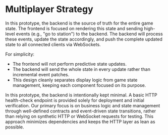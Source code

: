 # Multiplayer Strategy

In this prototype, the backend is the source of truth for the entire game state. The frontend is focused on rendering this state and sending high-level events (e.g., "go to station") to the backend. The backend will process these events, update the state accordingly, and push the complete updated state to all connected clients via WebSockets.

For simplicity:
- The frontend will not perform predictive state updates.
- The backend will send the whole state in every update rather than incremental event patches.
- This design cleanly separates display logic from game state management, keeping each component focused on its purpose.

In this prototype, the backend is intentionally kept minimal. A basic HTTP health-check endpoint is provided solely for deployment and initial verification. Our primary focus is on business logic and state management through well-defined contracts and event-driven state transitions, rather than relying on synthetic HTTP or WebSocket requests for testing. This approach minimizes dependencies and keeps the HTTP layer as lean as possible.
